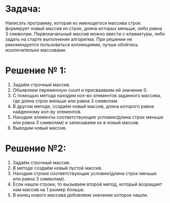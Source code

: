 # Задача:
 Написать программу, которая из имеющегося массива строк формирует новый массив из строк, длина которых меньше, либо равна 3 символам. Первоначальный массив можно ввести с клавиатуры, либо задать на старте выполнения алгоритма. При решении не рекомендуется пользоваться коллекциями, лучше обойтись исключительно массивами.
# Решение № 1: 
1. Задаём строчный массив.
2. Объявляем переменную count и присваиваем ей значение 0.
3. С помощью метода находим кол-во элементов заданного массива, где длина строк меньше или равна 3 символам.
4. В другом методе, создаём новый массив, длина которого равна найденному кол-ву элементов.
5. Находим элементы соответствующие условию(длина строк меньше или равна 3 символам) и записываем их в новый массив.
6. Выводим новый массив.

# Решение №2:
1. Задаём строчный массив.
2. В методе создаём новый пустой массив.
3. Находим строки соответствующие условию(длина строк меньше или равна 3 символам).
4. Если нашли строки, то вызываем второй метод, который возращает нам массив на 1 размер больше.
5. В конец нового массива добовляем значение которое нашли.